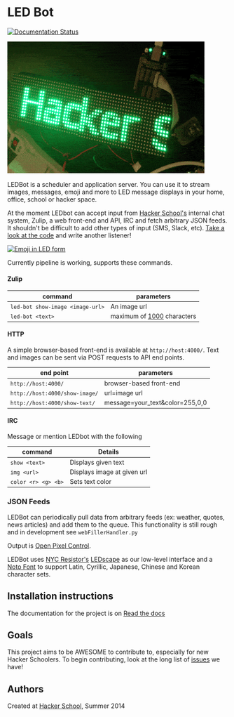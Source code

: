 LED Bot
=========

[![Documentation Status](https://readthedocs.org/projects/led-bot/badge/?version=latest)](https://readthedocs.org/projects/led-bot/?badge=latest)

![marquee](./docs/marquee.gif)

LEDBot is a scheduler and application server. You can use it to stream images, messages, emoji and more to LED message displays in
your home, office, school or hacker space.

At the moment LEDbot can accept input from
[Hacker School's](https://hackerschool.com) internal chat system, Zulip, a web front-end and API, IRC and fetch arbitrary JSON feeds. It shouldn't be difficult to add other types of input (SMS, Slack,
etc). [Take a look at the code](https://github.com/marqsm/LED-bot/blob/master/LEDBot/bot_scheduler.py#L252)
and write another listener!

[![Emoji in LED form](http://img.youtube.com/vi/J9WWJnb6t8M/0.jpg)](http://www.youtube.com/watch?v=J9WWJnb6t8M)

Currently pipeline is working, supports these commands.

#### Zulip

| command                              | parameters         |
| ------------------------------------ | ------------------ |
| ```led-bot show-image <image-url>``` | An image url  |
| ```led-bot <text>```       | maximum of [1000](https://github.com/marqsm/LED-bot/blob/master/textRenderer.py#L12) characters  |

#### HTTP

A simple browser-based front-end is available at ```http://host:4000/```. Text and images can be sent via POST requests to API end points.

| end point                             | parameters         |
| ------------------------------------  | ------------------ |
| ```http://host:4000/```    			| browser-based front-end |
| ```http://host:4000/show-image/```    | url=image url  |
| ```http://host:4000/show-text/```     | message=your_text&color=255,0,0  |

#### IRC

Message or mention LEDbot with the following

| command                            | Details         |
| ------------------------------------  | ------------------ |
| ```show <text>```    					| Displays given text  |
| ```img <url>```     					| Displays image at given url  |
| ```color <r> <g> <b>```     					| Sets text color  |

### JSON Feeds

LEDBot can periodically pull data from arbitrary feeds (ex: weather, quotes, news articles) and add them to the queue. This functionality is still rough and in development see `webFillerHandler.py`


Output is [Open Pixel Control](http://openpixelcontrol.org/).

LEDBot uses
[NYC Resistor's](http://www.nycresistor.com/2013/09/12/octoscroller/)
[LEDscape](https://github.com/osresearch/LEDscape) as our low-level interface and a [Noto Font](https://code.google.com/p/noto/) to support Latin, Cyrillic, Japanese, Chinese and Korean character sets.

## Installation instructions

The documentation for the project is on
[Read the docs](http://led-bot.readthedocs.org/en/latest/)

## Goals

This project aims to be AWESOME to contribute to, especially for new Hacker
Schoolers.  To begin contributing, look at the long list of
[issues](https://github.com/marqsm/LED-bot/issues) we have!

## Authors

Created at [Hacker School](https://hackerschool.com), Summer 2014
